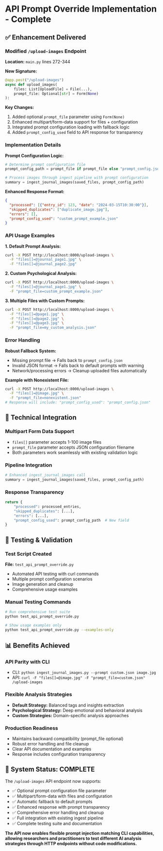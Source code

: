 # API Prompt Override Implementation - Complete

## ✅ Enhancement Delivered

### Modified `/upload-images` Endpoint

**Location:** `main.py` lines 272-344

**New Signature:**
```python
@app.post("/upload-images")
async def upload_images(
    files: List[UploadFile] = File(...),
    prompt_file: Optional[str] = Form(None)
):
```

**Key Changes:**
1. Added optional `prompt_file` parameter using `Form(None)`
2. Enhanced multipart/form-data support for files + configuration
3. Integrated prompt configuration loading with fallback logic
4. Added `prompt_config_used` field to API response for transparency

### Implementation Details

**Prompt Configuration Logic:**
```python
# Determine prompt configuration file
prompt_config_path = prompt_file if prompt_file else "prompt_config.json"

# Process images through ingest pipeline with prompt configuration
summary = ingest_journal_images(saved_files, prompt_config_path)
```

**Enhanced Response Format:**
```json
{
  "processed": [{"entry_id": 123, "date": "2024-03-15T10:30:00"}],
  "skipped_duplicates": ["duplicate_image.jpg"],
  "errors": [],
  "prompt_config_used": "custom_prompt_example.json"
}
```

### API Usage Examples

**1. Default Prompt Analysis:**
```bash
curl -X POST http://localhost:8000/upload-images \
  -F "files[]=@journal_page1.jpg" \
  -F "files[]=@journal_page2.jpg"
```

**2. Custom Psychological Analysis:**
```bash
curl -X POST http://localhost:8000/upload-images \
  -F "files[]=@journal_page1.jpg" \
  -F "prompt_file=custom_prompt_example.json"
```

**3. Multiple Files with Custom Prompts:**
```bash
curl -X POST http://localhost:8000/upload-images \
  -F "files[]=@page1.jpg" \
  -F "files[]=@page2.jpg" \
  -F "files[]=@page3.jpg" \
  -F "prompt_file=my_custom_analysis.json"
```

### Error Handling

**Robust Fallback System:**
- Missing prompt file → Falls back to `prompt_config.json`
- Invalid JSON format → Falls back to default prompts with warning
- Network/processing errors → Cleanup uploaded files automatically

**Example with Nonexistent File:**
```bash
curl -X POST http://localhost:8000/upload-images \
  -F "files[]=@image.jpg" \
  -F "prompt_file=nonexistent.json"
# Response will include: "prompt_config_used": "prompt_config.json"
```

## 🔧 Technical Integration

### Multipart Form Data Support
- `files[]` parameter accepts 1-100 image files
- `prompt_file` parameter accepts JSON configuration filename
- Both parameters work seamlessly with existing validation logic

### Pipeline Integration
```python
# Enhanced ingest_journal_images call
summary = ingest_journal_images(saved_files, prompt_config_path)
```

### Response Transparency
```python
return {
    "processed": processed_entries,
    "skipped_duplicates": [...],
    "errors": [...],
    "prompt_config_used": prompt_config_path  # New field
}
```

## 🚀 Testing & Validation

### Test Script Created
**File:** `test_api_prompt_override.py`
- Automated API testing with curl commands
- Multiple prompt configuration scenarios
- Image generation and cleanup
- Comprehensive usage examples

### Manual Testing Commands
```bash
# Run comprehensive test suite
python test_api_prompt_override.py

# Show usage examples only
python test_api_prompt_override.py --examples-only
```

## 📊 Benefits Achieved

### API Parity with CLI
- CLI: `python ingest_journal_images.py --prompt custom.json image.jpg`
- API: `curl -F "files[]=@image.jpg" -F "prompt_file=custom.json" /upload-images`

### Flexible Analysis Strategies
- **Default Strategy:** Balanced tags and insights extraction
- **Psychological Strategy:** Deep emotional and behavioral analysis
- **Custom Strategies:** Domain-specific analysis approaches

### Production Readiness
- Maintains backward compatibility (prompt_file optional)
- Robust error handling and file cleanup
- Clear API documentation and examples
- Response includes configuration transparency

## 🎯 System Status: COMPLETE

The `/upload-images` API endpoint now supports:
- ✅ Optional prompt configuration file parameter
- ✅ Multipart/form-data with files and configuration
- ✅ Automatic fallback to default prompts
- ✅ Enhanced response with prompt transparency
- ✅ Comprehensive error handling and cleanup
- ✅ Full integration with existing ingest pipeline
- ✅ Complete testing suite and documentation

**The API now enables flexible prompt injection matching CLI capabilities, allowing researchers and practitioners to test different AI analysis strategies through HTTP endpoints without code modifications.**